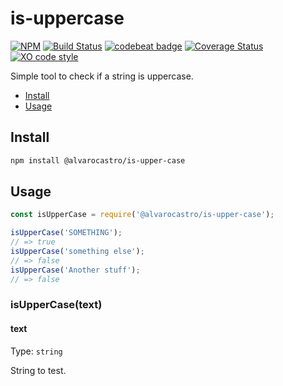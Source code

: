 # is-uppercase
[![NPM](https://img.shields.io/npm/v/@alvarocastro/is-upper-case.svg)](https://www.npmjs.com/package/@alvarocastro/is-upper-case)
[![Build Status](https://travis-ci.com/alvarocastro/is-upper-case.svg?branch=master)](https://travis-ci.com/alvarocastro/is-upper-case)
[![codebeat badge](https://codebeat.co/badges/fe722930-619a-42b9-9a83-ce23e8dee0f5)](https://codebeat.co/projects/github-com-alvarocastro-is-upper-case-master)
[![Coverage Status](https://coveralls.io/repos/github/alvarocastro/is-upper-case/badge.svg?branch=master)](https://coveralls.io/github/alvarocastro/is-upper-case?branch=master)
[![XO code style](https://img.shields.io/badge/code_style-XO-5ed9c7.svg)](https://github.com/xojs/xo)

Simple tool to check if a string is uppercase.

- [Install](#install)
- [Usage](#usage)

## Install

```bash
npm install @alvarocastro/is-upper-case
```

## Usage

```js
const isUpperCase = require('@alvarocastro/is-upper-case');

isUpperCase('SOMETHING');
// => true
isUpperCase('something else');
// => false
isUpperCase('Another stuff');
// => false
```

### isUpperCase(text)

#### text

Type: `string`

String to test.
